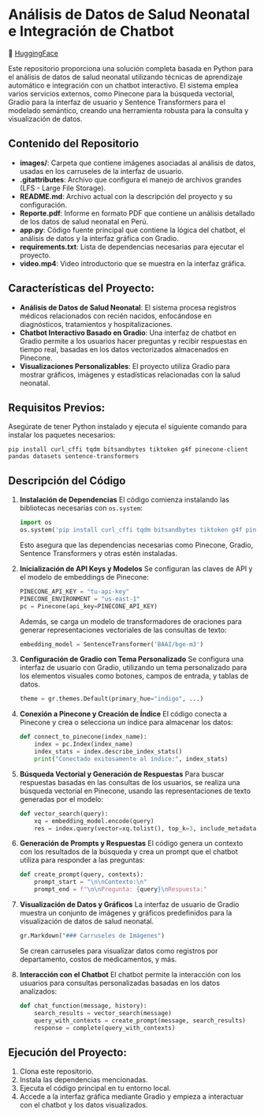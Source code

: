 # Análisis de Datos de Salud Neonatal e Integración de Chatbot

🤗 [HuggingFace](https://huggingface.co/spaces/C2MV/Neonatos_Peru_Sala_Situacional)

Este repositorio proporciona una solución completa basada en Python para el análisis de datos de salud neonatal utilizando técnicas de aprendizaje automático e integración con un chatbot interactivo. El sistema emplea varios servicios externos, como Pinecone para la búsqueda vectorial, Gradio para la interfaz de usuario y Sentence Transformers para el modelado semántico, creando una herramienta robusta para la consulta y visualización de datos.

## Contenido del Repositorio
- **images/**: Carpeta que contiene imágenes asociadas al análisis de datos, usadas en los carruseles de la interfaz de usuario.
- **.gitattributes**: Archivo que configura el manejo de archivos grandes (LFS - Large File Storage).
- **README.md**: Archivo actual con la descripción del proyecto y su configuración.
- **Reporte.pdf**: Informe en formato PDF que contiene un análisis detallado de los datos de salud neonatal en Perú.
- **app.py**: Código fuente principal que contiene la lógica del chatbot, el análisis de datos y la interfaz gráfica con Gradio.
- **requirements.txt**: Lista de dependencias necesarias para ejecutar el proyecto.
- **video.mp4**: Video introductorio que se muestra en la interfaz gráfica.

## Características del Proyecto:
- **Análisis de Datos de Salud Neonatal**: El sistema procesa registros médicos relacionados con recién nacidos, enfocándose en diagnósticos, tratamientos y hospitalizaciones.
- **Chatbot Interactivo Basado en Gradio**: Una interfaz de chatbot en Gradio permite a los usuarios hacer preguntas y recibir respuestas en tiempo real, basadas en los datos vectorizados almacenados en Pinecone.
- **Visualizaciones Personalizables**: El proyecto utiliza Gradio para mostrar gráficos, imágenes y estadísticas relacionadas con la salud neonatal.

## Requisitos Previos:
Asegúrate de tener Python instalado y ejecuta el siguiente comando para instalar los paquetes necesarios:

```
pip install curl_cffi tqdm bitsandbytes tiktoken g4f pinecone-client pandas datasets sentence-transformers
```

## Descripción del Código

1. **Instalación de Dependencias**
   El código comienza instalando las bibliotecas necesarias con `os.system`:
   
   ```python
   import os
   os.system('pip install curl_cffi tqdm bitsandbytes tiktoken g4f pinecone-client pandas datasets sentence-transformers')
   ```
   Esto asegura que las dependencias necesarias como Pinecone, Gradio, Sentence Transformers y otras estén instaladas.

2. **Inicialización de API Keys y Modelos**
   Se configuran las claves de API y el modelo de embeddings de Pinecone:

   ```python
   PINECONE_API_KEY = "tu-api-key"
   PINECONE_ENVIRONMENT = "us-east-1"
   pc = Pinecone(api_key=PINECONE_API_KEY)
   ```

   Además, se carga un modelo de transformadores de oraciones para generar representaciones vectoriales de las consultas de texto:
   
   ```python
   embedding_model = SentenceTransformer('BAAI/bge-m3')
   ```

3. **Configuración de Gradio con Tema Personalizado**
   Se configura una interfaz de usuario con Gradio, utilizando un tema personalizado para los elementos visuales como botones, campos de entrada, y tablas de datos.

   ```python
   theme = gr.themes.Default(primary_hue="indigo", ...)
   ```

4. **Conexión a Pinecone y Creación de Índice**
   El código conecta a Pinecone y crea o selecciona un índice para almacenar los datos:

   ```python
   def connect_to_pinecone(index_name):
       index = pc.Index(index_name)
       index_stats = index.describe_index_stats()
       print("Conectado exitosamente al índice:", index_stats)
   ```

5. **Búsqueda Vectorial y Generación de Respuestas**
   Para buscar respuestas basadas en las consultas de los usuarios, se realiza una búsqueda vectorial en Pinecone, usando las representaciones de texto generadas por el modelo:

   ```python
   def vector_search(query):
       xq = embedding_model.encode(query)
       res = index.query(vector=xq.tolist(), top_k=3, include_metadata=True)
   ```

6. **Generación de Prompts y Respuestas**
   El código genera un contexto con los resultados de la búsqueda y crea un prompt que el chatbot utiliza para responder a las preguntas:

   ```python
   def create_prompt(query, contexts):
       prompt_start = "\n\nContexto:\n"
       prompt_end = f"\n\nPregunta: {query}\nRespuesta:"
   ```

7. **Visualización de Datos y Gráficos**
   La interfaz de usuario de Gradio muestra un conjunto de imágenes y gráficos predefinidos para la visualización de datos de salud neonatal.

   ```python
   gr.Markdown("### Carruseles de Imágenes")
   ```

   Se crean carruseles para visualizar datos como registros por departamento, costos de medicamentos, y más.

8. **Interacción con el Chatbot**
   El chatbot permite la interacción con los usuarios para consultas personalizadas basadas en los datos analizados:

   ```python
   def chat_function(message, history):
       search_results = vector_search(message)
       query_with_contexts = create_prompt(message, search_results)
       response = complete(query_with_contexts)
   ```

## Ejecución del Proyecto:
1. Clona este repositorio.
2. Instala las dependencias mencionadas.
3. Ejecuta el código principal en tu entorno local.
4. Accede a la interfaz gráfica mediante Gradio y empieza a interactuar con el chatbot y los datos visualizados.
